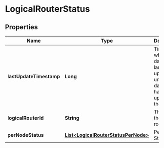 # LogicalRouterStatus

## Properties
Name | Type | Description | Notes
------------ | ------------- | ------------- | -------------
**lastUpdateTimestamp** | **Long** | Timestamp when the data was last updated; unset if data source has never updated the data. |  [optional]
**logicalRouterId** | **String** | The id of the logical router | 
**perNodeStatus** | [**List&lt;LogicalRouterStatusPerNode&gt;**](LogicalRouterStatusPerNode.md) | Per Node Status |  [optional]

